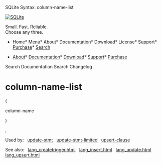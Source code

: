 




SQLite Syntax: column\-name\-list




[![SQLite](../images/sqlite370_banner.gif)](../index.html)


Small. Fast. Reliable.  
Choose any three.


* [Home](../index.html)* [Menu](javascript:void(0))* [About](../about.html)* [Documentation](../docs.html)* [Download](../download.html)* [License](../copyright.html)* [Support](../support.html)* [Purchase](../prosupport.html)* [Search](javascript:void(0))




* [About](../about.html)* [Documentation](../docs.html)* [Download](../download.html)* [Support](../support.html)* [Purchase](../prosupport.html)






Search Documentation
Search Changelog







# column\-name\-list








(





column\-name



)




,





  


Used by:   [update\-stmt](./update-stmt.html)   [update\-stmt\-limited](./update-stmt-limited.html)   [upsert\-clause](./upsert-clause.html)  

See also:   [lang\_createtrigger.html](../lang_createtrigger.html)   [lang\_insert.html](../lang_insert.html)   [lang\_update.html](../lang_update.html)   [lang\_upsert.html](../lang_upsert.html)

